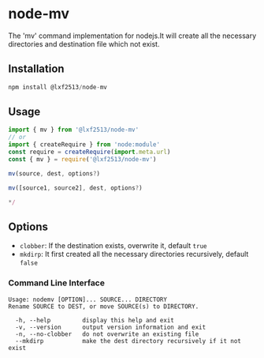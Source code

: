 # node-mv
The 'mv' command implementation for nodejs.It will create all the necessary directories and destination file which not exist.

## Installation

```js
npm install @lxf2513/node-mv
```

## Usage

```js
import { mv } from '@lxf2513/node-mv'
// or
import { createRequire } from 'node:module'
const require = createRequire(import.meta.url)
const { mv } = require('@lxf2513/node-mv')

mv(source, dest, options?)

mv([source1, source2], dest, options?)

*/
```

## Options

* `clobber`: If the destination exists, overwrite it, default `true`
* `mkdirp`: It first created all the necessary directories recursively, default `false`

### Command Line Interface

```
Usage: nodemv [OPTION]... SOURCE... DIRECTORY
Rename SOURCE to DEST, or move SOURCE(s) to DIRECTORY.

  -h, --help         display this help and exit
  -v, --version      output version information and exit
  -n, --no-clobber   do not overwrite an existing file
  --mkdirp           make the dest directory recursively if it not exist
